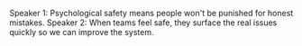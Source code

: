 Speaker 1: Psychological safety means people won't be punished for honest mistakes.
Speaker 2: When teams feel safe, they surface the real issues quickly so we can improve the system.
